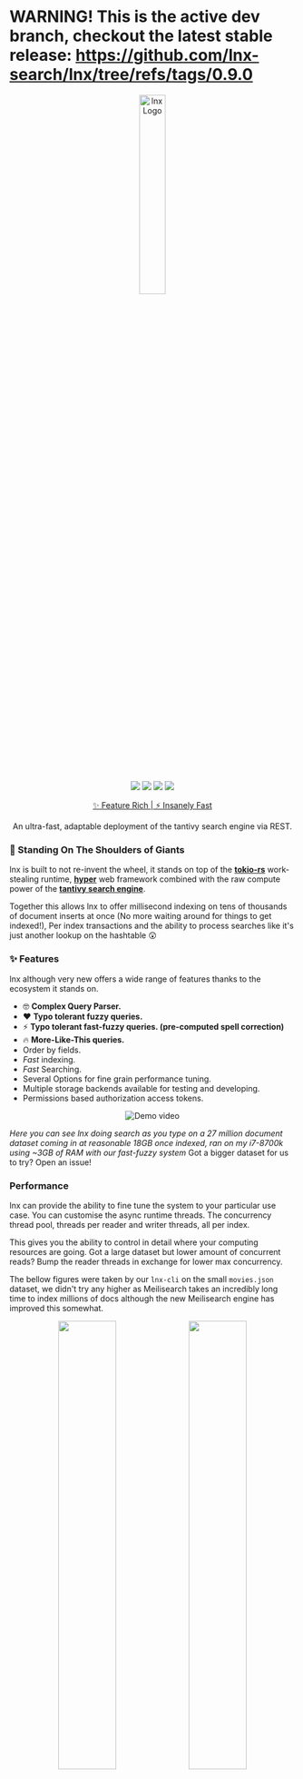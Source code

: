 # WARNING! This is the active dev branch, checkout the latest stable release: https://github.com/lnx-search/lnx/tree/refs/tags/0.9.0

<p align="center">
  <img width="30%" src="https://user-images.githubusercontent.com/57491488/156235904-5c0f956f-1bd7-4b7e-8cd0-fd344db7e632.png" alt="lnx Logo">
</p>


#
<p align="center">
  <a href="https://github.com/lnx-search/lnx/stargazers"><img src="https://img.shields.io/github/stars/lnx-search/lnx"/></a>
  <a href="hhttps://github.com/lnx-search/lnx/issues"><img src="https://img.shields.io/github/issues/lnx-search/lnx"/></a>
  <a href="https://github.com/lnx-search/lnx/blob/master/LICENSE"><img src="https://img.shields.io/github/license/lnx-search/lnx"/></a>
  <a href="https://docs.lnx.rs"><img src="https://img.shields.io/badge/Docs-alive-sucess"/></a>
</p>
<p align="center"><a href="https://lnx.rs">✨ Feature Rich | ⚡ Insanely Fast</a></p>
<p align="center">An ultra-fast, adaptable deployment of the tantivy search engine via REST.</p>

### 🌟 Standing On The Shoulders of Giants
lnx is built to not re-invent the wheel, it stands on top of the [**tokio-rs**](https://tokio.rs) work-stealing runtime, [**hyper**](https://hyper.rs/) web framework combined with the raw compute power of the [**tantivy search engine**](https://github.com/tantivy-search/tantivy).

Together this allows lnx to offer millisecond indexing on tens of thousands of document inserts at once (No more waiting around for things to get indexed!), Per index transactions and the ability to process searches like it's just another lookup on the hashtable 😲

### ✨ Features
lnx although very new offers a wide range of features thanks to the ecosystem it stands on.

- 🤓 **Complex Query Parser.**
- ❤️ **Typo tolerant fuzzy queries.**
- ⚡️ **Typo tolerant fast-fuzzy queries. (pre-computed spell correction)**
- 🔥 **More-Like-This queries.**
- Order by fields.
- *Fast* indexing.
- *Fast* Searching.
- Several Options for fine grain performance tuning.
- Multiple storage backends available for testing and developing.
- Permissions based authorization access tokens.

<p align="center">
  <img src="https://i.imgur.com/QovtWlc.gif" alt="Demo video"/>
</p>

*Here you can see lnx doing search as you type on a 27 million document dataset coming in at reasonable 18GB once indexed, ran on my i7-8700k using ~3GB of RAM with our fast-fuzzy system*
Got a bigger dataset for us to try? Open an issue!

### Performance
lnx can provide the ability to fine tune the system to your particular use case. You can customise the async runtime threads. The concurrency thread pool, threads per reader and writer threads, all per index.

This gives you the ability to control in detail where your computing resources are going. Got a large dataset but lower amount of concurrent reads? Bump the reader 
threads in exchange for lower max concurrency.

The bellow figures were taken by our `lnx-cli` on the small `movies.json` dataset, we didn't try any higher as Meilisearch takes an incredibly long time to index millions of docs although the new Meilisearch engine has improved this somewhat.

<p align="center">
<img width="45%" src="https://user-images.githubusercontent.com/57491488/149216271-6d30eae4-bb42-4121-a734-9fbd1bac2902.png"/>
<img width="45%" src="https://user-images.githubusercontent.com/57491488/149216285-705d4700-e10f-4ffe-a0f2-2fb325ba3004.png"/>
</p>

### 💔 Limitations
As much as lnx provides a wide range of features, it can not do it all being such a young system. Naturally, it has some limitations:

- lnx is not distributed (yet) so this really does just scale vertically.
- Simple but not too simple, lnx can't offer the same level of ease of use compared to MeiliSearch due to its schema-full nature and wide range of tuning options. With more tuning comes more settings, unfortunately.
- Metrics (yet)
